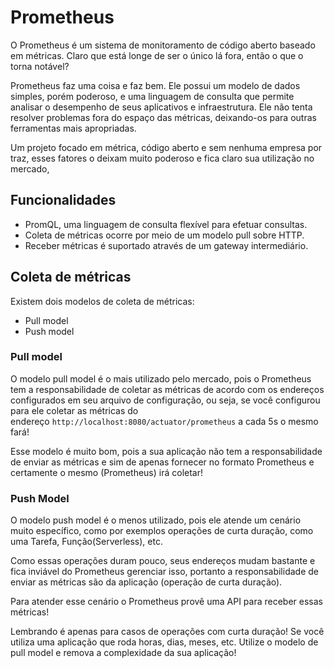 # Prometheus

O Prometheus é um sistema de monitoramento de código aberto baseado em métricas. Claro que está longe de ser o único lá fora, então o que o torna notável?

Prometheus faz uma coisa e faz bem. Ele possui um modelo de dados simples, porém poderoso, e uma linguagem de consulta que permite analisar o desempenho de seus aplicativos e infraestrutura. Ele não tenta resolver problemas fora do espaço das métricas, deixando-os para outras ferramentas mais apropriadas.

Um projeto focado em métrica, código aberto e sem nenhuma empresa por traz, esses fatores o deixam muito poderoso e fica claro sua utilização no mercado,

## F**uncionalidades**

- PromQL, uma linguagem de consulta flexível para efetuar consultas.
- Coleta de métricas ocorre por meio de um modelo pull sobre HTTP.
- Receber métricas é suportado através de um gateway intermediário.

## **Coleta de métricas**

Existem dois modelos de coleta de métricas:

- Pull model
- Push model

### **Pull model**

O modelo pull model é o mais utilizado pelo mercado, pois o Prometheus tem a responsabilidade de coletar as métricas de acordo com os endereços configurados em seu arquivo de configuração, ou seja, se você configurou para ele coletar as métricas do endereço `http://localhost:8080/actuator/prometheus` a cada 5s o mesmo fará!

Esse modelo é muito bom, pois a sua aplicação não tem a responsabilidade de enviar as métricas e sim de apenas fornecer no formato Prometheus e certamente o mesmo (Prometheus) irá coletar!

### **Push Model**

O modelo push model é o menos utilizado, pois ele atende um cenário muito específico, como por exemplos operações de curta duração, como uma Tarefa, Função(Serverless), etc.

Como essas operações duram pouco, seus endereços mudam bastante e fica inviável do Prometheus gerenciar isso, portanto a responsabilidade de enviar as métricas são da aplicação (operação de curta duração).

Para atender esse cenário o Prometheus provê uma API para receber essas métricas!

Lembrando é apenas para casos de operações com curta duração! Se você utiliza uma aplicação que roda horas, dias, meses, etc. Utilize o modelo de pull model e remova a complexidade da sua aplicação!